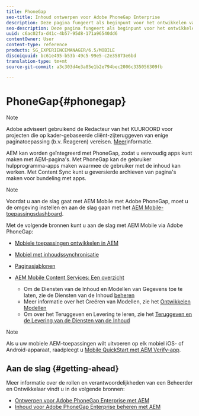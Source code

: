 ```yaml
---
title: PhoneGap
seo-title: Inhoud ontwerpen voor Adobe PhoneGap Enterprise
description: Deze pagina fungeert als beginpunt voor het ontwikkelen van toepassingen met PhoneGap Enterprise met AEM. AEM kan worden geïntegreerd met PhoneGap, zodat u eenvoudig apps kunt maken met AEM-pagina's. Met PhoneGap kan de gebruiker hulpprogramma-apps maken waarmee de gebruiker met de inhoud kan werken.
seo-description: Deze pagina fungeert als beginpunt voor het ontwikkelen van toepassingen met PhoneGap Enterprise met AEM. AEM kan worden geïntegreerd met PhoneGap, zodat u eenvoudig apps kunt maken met AEM-pagina's. Met PhoneGap kan de gebruiker hulpprogramma-apps maken waarmee de gebruiker met de inhoud kan werken.
uuid: c6ac02fa-d41c-4b57-95d8-171a96540dd6
contentOwner: User
content-type: reference
products: SG_EXPERIENCEMANAGER/6.5/MOBILE
discoiquuid: bc61e495-b53b-49c5-99e5-c2e35873e6bd
translation-type: tm+mt
source-git-commit: a3c303d4e3a85e1b2e794bec2006c335056309fb

---
```



# PhoneGap{#phonegap}

>[!NOTE]
>
>Adobe adviseert gebruikend de Redacteur van het KUUROORD voor projecten die op kader-gebaseerde cliënt-zijteruggeven van enige paginatoepassing (b.v. Reageren) vereisen. [Meer](/help/sites-developing/spa-overview.md)informatie.

AEM kan worden geïntegreerd met PhoneGap, zodat u eenvoudig apps kunt maken met AEM-pagina&#39;s. Met PhoneGap kan de gebruiker hulpprogramma-apps maken waarmee de gebruiker met de inhoud kan werken. Met Content Sync kunt u geversierde archieven van pagina&#39;s maken voor bundeling met apps.

>[!NOTE]
>
>Voordat u aan de slag gaat met AEM Mobile met Adobe PhoneGap, moet u de omgeving instellen en aan de slag gaan met het [AEM Mobile-toepassingsdashboard](/help/mobile/phonegap-authoring-apps.md).

Met de volgende bronnen kunt u aan de slag met AEM Mobile via Adobe PhoneGap:

* [Mobiele toepassingen ontwikkelen in AEM](/help/mobile/developing-mobile-applications.md)
* [Mobiel met inhoudssynchronisatie](/help/mobile/phonegap-contentsync.md)
* [Paginasjablonen](/help/mobile/phonegap-apps-arch-page-templates.md)

* [AEM Mobile Content Services: Een overzicht](/help/mobile/develop-content-as-a-service.md)

   * Om de Diensten van de Inhoud en Modellen van Gegevens toe te laten, zie de Diensten van de Inhoud [beheren](/help/mobile/developing-content-services.md)
   * Meer informatie over het Creëren van Modellen, zie het [Ontwikkelen Modellen](/help/mobile/models-in-repository.md)
   * Om over het Teruggeven en Levering te leren, zie het [Teruggeven en de Levering van de Diensten van de Inhoud](/help/mobile/rendering-and-delivery.md)

>[!NOTE]
>
>Als u uw mobiele AEM-toepassingen wilt uitvoeren op elk mobiel iOS- of Android-apparaat, raadpleegt u [Mobile QuickStart met AEM Verify-app](/help/mobile/phonegap-mobile-quickstart.md).

## Aan de slag {#getting-ahead}

Meer informatie over de rollen en verantwoordelijkheden van een Beheerder en Ontwikkelaar vindt u in de volgende bronnen:

* [Ontwerpen voor Adobe PhoneGap Enterprise met AEM](/help/mobile/phonegap.md)
* [Inhoud voor Adobe PhoneGap Enterprise beheren met AEM](/help/mobile/administer-phonegap.md)

